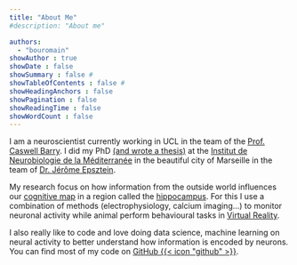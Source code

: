 ```yaml
---
title: "About Me"
#description: "About me"

authors:
  - "bouromain"
showAuthor : true 
showDate : false
showSummary : false #
showTableOfContents : false #
showHeadingAnchors : false
showPagination : false
showReadingTime : false
showWordCount : false
---
```


I am a neuroscientist currently working in UCL in the team of the [Prof. Caswell Barry](https://barry-lab.com/). I did my PhD [(and wrote a thesis)](https://www.theses.fr/en/2019AIXM0299) at the [Institut de Neurobiologie de la Méditerranée](https://www.inmed.fr/en) in the beautiful city of Marseille in the team of [Dr. Jérôme Epsztein](https://www.inmed.fr/en/neuronal-coding-of-space-and-memory).


My research focus on how information from the outside world influences our [cognitive map](https://en.wikipedia.org/wiki/Cognitive_map) in a region called the [hippocampus](http://www.scholarpedia.org/article/Hippocampus). For this I use a combination of methods (electrophysiology, calcium imaging...) to monitor neuronal activity while animal perform behavioural tasks in [Virtual Reality](https://www.youtube.com/watch?v=1DJOTEDBA2c).

I also really like to code and love doing data science, machine learning on neural activity to better understand how information is encoded by neurons. You can find most of my code on [GitHub {{< icon "github" >}}](https://github.com/bouromain).


<!-- My previous/current work mostly focussed on the following questions:
- How our cognitive map adapts its resolution to the availability of sensory information in an environment? 
- How the brain stores a high number of "maps" without mixing them

In collaboration with others, I've also studied:
- neurons activated sequentially during behaviour are "reactivated" during rest
- [phase coding](https://en.wikipedia.org/wiki/Phase_precession) of neurons is affected by novelty 
-  How neuroscience and artificial intelligence can  -->

